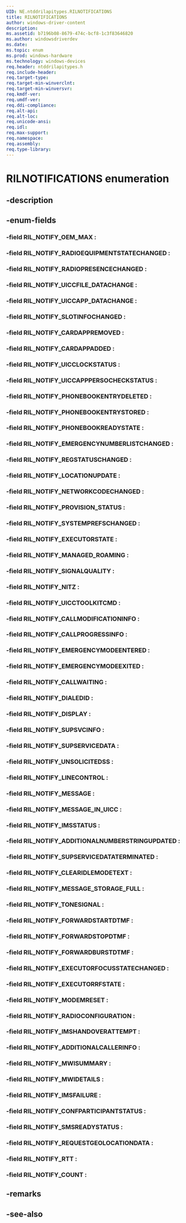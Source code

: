 ```yaml
---
UID: NE.ntddrilapitypes.RILNOTIFICATIONS
title: RILNOTIFICATIONS
author: windows-driver-content
description: 
ms.assetid: b7196b08-8679-474c-bcf8-1c3f83646820
ms.author: windowsdriverdev
ms.date: 
ms.topic: enum
ms.prod: windows-hardware
ms.technology: windows-devices
req.header: ntddrilapitypes.h
req.include-header:
req.target-type:
req.target-min-winverclnt:
req.target-min-winversvr:
req.kmdf-ver:
req.umdf-ver:
req.ddi-compliance:
req.alt-api:
req.alt-loc:
req.unicode-ansi:
req.idl:
req.max-support:
req.namespace:
req.assembly:
req.type-library:
---
```


# RILNOTIFICATIONS enumeration

## -description



## -enum-fields

### -field RIL_NOTIFY_OEM_MAX : 
### -field RIL_NOTIFY_RADIOEQUIPMENTSTATECHANGED : 
### -field RIL_NOTIFY_RADIOPRESENCECHANGED : 
### -field RIL_NOTIFY_UICCFILE_DATACHANGE : 
### -field RIL_NOTIFY_UICCAPP_DATACHANGE : 
### -field RIL_NOTIFY_SLOTINFOCHANGED : 
### -field RIL_NOTIFY_CARDAPPREMOVED : 
### -field RIL_NOTIFY_CARDAPPADDED : 
### -field RIL_NOTIFY_UICCLOCKSTATUS : 
### -field RIL_NOTIFY_UICCAPPPERSOCHECKSTATUS : 
### -field RIL_NOTIFY_PHONEBOOKENTRYDELETED : 
### -field RIL_NOTIFY_PHONEBOOKENTRYSTORED : 
### -field RIL_NOTIFY_PHONEBOOKREADYSTATE : 
### -field RIL_NOTIFY_EMERGENCYNUMBERLISTCHANGED : 
### -field RIL_NOTIFY_REGSTATUSCHANGED : 
### -field RIL_NOTIFY_LOCATIONUPDATE : 
### -field RIL_NOTIFY_NETWORKCODECHANGED : 
### -field RIL_NOTIFY_PROVISION_STATUS : 
### -field RIL_NOTIFY_SYSTEMPREFSCHANGED : 
### -field RIL_NOTIFY_EXECUTORSTATE : 
### -field RIL_NOTIFY_MANAGED_ROAMING : 
### -field RIL_NOTIFY_SIGNALQUALITY : 
### -field RIL_NOTIFY_NITZ : 
### -field RIL_NOTIFY_UICCTOOLKITCMD : 
### -field RIL_NOTIFY_CALLMODIFICATIONINFO : 
### -field RIL_NOTIFY_CALLPROGRESSINFO : 
### -field RIL_NOTIFY_EMERGENCYMODEENTERED : 
### -field RIL_NOTIFY_EMERGENCYMODEEXITED : 
### -field RIL_NOTIFY_CALLWAITING : 
### -field RIL_NOTIFY_DIALEDID : 
### -field RIL_NOTIFY_DISPLAY : 
### -field RIL_NOTIFY_SUPSVCINFO : 
### -field RIL_NOTIFY_SUPSERVICEDATA : 
### -field RIL_NOTIFY_UNSOLICITEDSS : 
### -field RIL_NOTIFY_LINECONTROL : 
### -field RIL_NOTIFY_MESSAGE : 
### -field RIL_NOTIFY_MESSAGE_IN_UICC : 
### -field RIL_NOTIFY_IMSSTATUS : 
### -field RIL_NOTIFY_ADDITIONALNUMBERSTRINGUPDATED : 
### -field RIL_NOTIFY_SUPSERVICEDATATERMINATED : 
### -field RIL_NOTIFY_CLEARIDLEMODETEXT : 
### -field RIL_NOTIFY_MESSAGE_STORAGE_FULL : 
### -field RIL_NOTIFY_TONESIGNAL : 
### -field RIL_NOTIFY_FORWARDSTARTDTMF : 
### -field RIL_NOTIFY_FORWARDSTOPDTMF : 
### -field RIL_NOTIFY_FORWARDBURSTDTMF : 
### -field RIL_NOTIFY_EXECUTORFOCUSSTATECHANGED : 
### -field RIL_NOTIFY_EXECUTORRFSTATE : 
### -field RIL_NOTIFY_MODEMRESET : 
### -field RIL_NOTIFY_RADIOCONFIGURATION : 
### -field RIL_NOTIFY_IMSHANDOVERATTEMPT : 
### -field RIL_NOTIFY_ADDITIONALCALLERINFO : 
### -field RIL_NOTIFY_MWISUMMARY : 
### -field RIL_NOTIFY_MWIDETAILS : 
### -field RIL_NOTIFY_IMSFAILURE : 
### -field RIL_NOTIFY_CONFPARTICIPANTSTATUS : 
### -field RIL_NOTIFY_SMSREADYSTATUS : 
### -field RIL_NOTIFY_REQUESTGEOLOCATIONDATA : 
### -field RIL_NOTIFY_RTT : 
### -field RIL_NOTIFY_COUNT : 

## -remarks

## -see-also